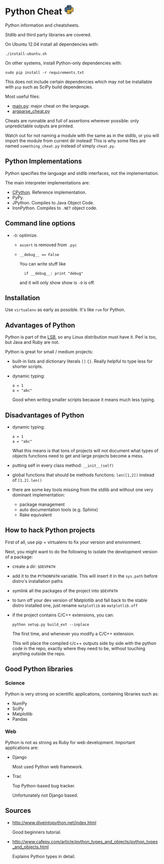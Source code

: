 # Python Cheat ![logo](logo.png)

Python information and cheatsheets.

Stdlib and third party libraries are covered.

On Ubuntu 12.04 install all dependencies with:

	./install-ubuntu.sh

On other systems, install Python-only dependencies with:

	sudo pip install -r requirements.txt

This does not include certain dependencies which may not be installable with `pip` such as SciPy build dependencies.

Most useful files:

- [main.py](main.py): major cheat on the language.
- [argparse_cheat.py](argparse_cheat.py)

Cheats are runnable and full of assertions wherever possible: only unpredictable outputs are printed.

Watch out for not naming a module with the same as in the stdlib, or you will import the module from current dir instead! This is why some files are named `something_cheat.py` instead of simply `cheat.py`.

## Python Implementations

Python specifies the language and stdlib interfaces, not the implementation.

The main interpreter implementations are:

- [CPython](http://www.python.org/getit/source/). Reference implementation.
- PyPy.
- JPython. Compiles to Java Object Code.
- IronPython. Compiles to `.NET` object code.

## Command line options

-   `-O`: optimize.

    - `assert` is removed from `.pyc`

    - `__debug__ == False`

        You can write stuff like

            if __debug__: print "debug"

        and it will only show show is `-O` is off.

## Installation

Use `virtualenv` as early as possible. It's like `rvm` for Python.

## Advantages of Python

Python is part of the [LSB](http://refspecs.linux-foundation.org/LSB_4.1.0/LSB-Languages/LSB-Languages/python.html), so any Linux distribution must have it. Perl is too, but Java and Ruby are not.

Python is great for small / medium projects:

-   built-in lists and dictionary literals `[]` `{}`. Really helpful to type less for shorter scripts.

-   dynamic typing:

        a = 1
        a = "abc"

    Good when writing smaller scripts because it means much less typing.

## Disadvantages of Python

-   dynamic typing:

        a = 1
        a = "abc"

    What this means is that tons of projects will not document what types of objects functions need to get and large projects become a mess.

-   putting self in every class method: `__init__(self)`

-   global functions that should be methods functions: `len([1,2])` instead of `[1.2].len()`

-   there are some key tools missing from the stdlib and without one very dominant implementation:

    - package management
    - auto documentation tools (e.g. Sphinx)
    - Rake equivalent

## How to hack Python projects

First of all, use pip + virtualenv to fix your version and environment.

Next, you might want to do the following to isolate the development version of a package:

-   create a dir: `$DEVPATH`

-   add it to the `PYTHONPATH` variable. This will insert it in the `sys.path` before distro's installation paths

-   symlink all the packages of the project into `$DEVPATH`

-   to turn off your dev version of Matplotlib and fall back to the stable distro installed one, just rename `matplotlib` as `matplotlib.off`

-   if the project contains C/C++ extensions, you can:

        python setup.py build_ext --inplace

    The first time, and whenever you modify a C/C++ extension.

    This will place the compiled c/c++ outputs side by side with the python code in the repo, exactly where they need to be, without touching anything outside the repo.

## Good Python libraries

### Science

Python is very strong on scientific applications, containing libraries such as:

- NumPy
- SciPy
- Matplotlib
- Pandas

### Web

Python is not as strong as Ruby for web development. Important applications are:

-   Django

    Most used Python web framework.

-   Trac

    Top Python-based bug tracker.

    Unfortunately not Django based.

## Sources

-   <http://www.diveintopython.net/index.html>

    Good beginners tutorial.

-   <http://www.cafepy.com/article/python_types_and_objects/python_types_and_objects.html>

    Explains Python types in detail.
